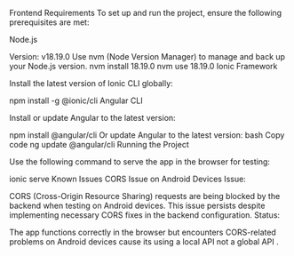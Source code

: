 Frontend Requirements
To set up and run the project, ensure the following prerequisites are met:

Node.js

Version: v18.19.0
Use nvm (Node Version Manager) to manage and back up your Node.js version.
nvm install 18.19.0
nvm use 18.19.0
Ionic Framework

Install the latest version of Ionic CLI globally:

npm install -g @ionic/cli
Angular CLI

Install or update Angular to the latest version:

npm install @angular/cli
Or update Angular to the latest version:
bash
Copy code
ng update @angular/cli
Running the Project

Use the following command to serve the app in the browser for testing:

ionic serve 
Known Issues
CORS Issue on Android Devices
Issue:

CORS (Cross-Origin Resource Sharing) requests are being blocked by the backend when testing on Android devices.
This issue persists despite implementing necessary CORS fixes in the backend configuration.
Status:

The app functions correctly in the browser but encounters CORS-related problems on Android devices cause its using a local API not a global API .
